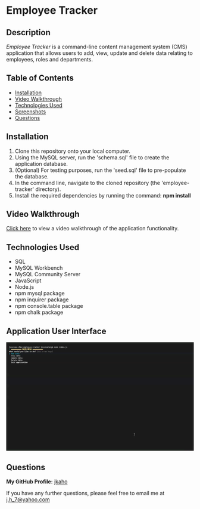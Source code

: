 # Employee Tracker

## Description 

*Employee Tracker* is a command-line content management system (CMS) application that allows users to add, view, update and delete data relating to employees, roles and departments. 

## Table of Contents

- [Installation](#Installation)
- [Video Walkthrough](#Video-Walkthrough)
- [Technologies Used](#Technologies-Used)
- [Screenshots](#Screenshots)
- [Questions](#Questions)

## Installation

1. Clone this repository onto your local computer.
2. Using the MySQL server, run the 'schema.sql' file to create the application database.
3. (Optional) For testing purposes, run the 'seed.sql' file to pre-populate the database.
4. In the command line, navigate to the cloned repository (the 'employee-tracker' directory).
5. Install the required dependencies by running the command: **npm install** 

## Video Walkthrough

[Click here](https://drive.google.com/file/d/1l169Oli96u7uk08FU8Lc9omK-agXakGg/view?usp=sharing) to view a video walkthrough of the application functionality.

## Technologies Used

- SQL 
- MySQL Workbench
- MySQL Community Server
- JavaScript 
- Node.js
- npm mysql package
- npm inquirer package
- npm console.table package
- npm chalk package

## Application User Interface

![Employee Tracker GUI](images/employee-tracker-gui.gif)

## Questions

**My GitHub Profile:** [jkaho](https://github.com/jkaho)

If you have any further questions, please feel free to email me at [j.h_7@yahoo.com](mailto:j.h_7@yahoo.com)
